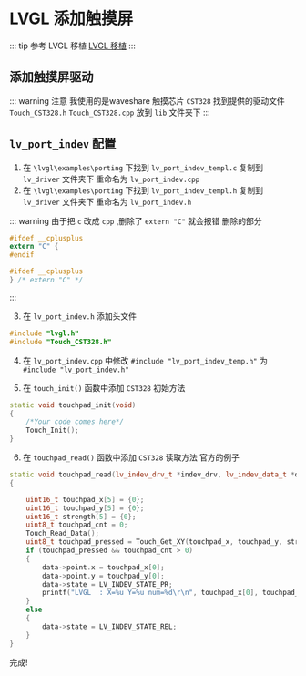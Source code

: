# LVGL 添加触摸屏

::: tip 参考 LVGL 移植
[LVGL 移植](./lvgl移植esp32S3-ARDUINO.md)
:::

## 添加触摸屏驱动
::: warning 注意
我使用的是waveshare 触摸芯片 `CST328` 
找到提供的驱动文件 `Touch_CST328.h` `Touch_CST328.cpp` 放到 `lib` 文件夹下
:::


## `lv_port_indev` 配置

1. 在 `\lvgl\examples\porting` 下找到 `lv_port_indev_templ.c` 复制到 `lv_driver` 文件夹下 重命名为 `lv_port_indev.cpp`
2. 在 `\lvgl\examples\porting` 下找到 `lv_port_indev_templ.h` 复制到 `lv_driver` 文件夹下 重命名为 `lv_port_indev.h`

::: warning
由于把 `c` 改成 `cpp` ,删除了 `extern "C"` 就会报错
删除的部分
```c
#ifdef __cplusplus
extern "C" {
#endif
```
```c
#ifdef __cplusplus
} /* extern "C" */
```
:::

3. 在 `lv_port_indev.h` 添加头文件
```cpp
#include "lvgl.h"
#include "Touch_CST328.h"
```

4. 在 `lv_port_indev.cpp` 中修改 `#include "lv_port_indev_temp.h"` 为 `#include "lv_port_indev.h"`

5. 在 `touch_init()` 函数中添加 `CST328` 初始方法
```cpp
static void touchpad_init(void)
{
    /*Your code comes here*/
    Touch_Init();
}
```

6. 在 `touchpad_read()` 函数中添加 `CST328` 读取方法
官方的例子
```cpp
static void touchpad_read(lv_indev_drv_t *indev_drv, lv_indev_data_t *data)
{

    uint16_t touchpad_x[5] = {0};
    uint16_t touchpad_y[5] = {0};
    uint16_t strength[5] = {0};
    uint8_t touchpad_cnt = 0;
    Touch_Read_Data();
    uint8_t touchpad_pressed = Touch_Get_XY(touchpad_x, touchpad_y, strength, &touchpad_cnt, CST328_LCD_TOUCH_MAX_POINTS);
    if (touchpad_pressed && touchpad_cnt > 0)
    {
        data->point.x = touchpad_x[0];
        data->point.y = touchpad_y[0];
        data->state = LV_INDEV_STATE_PR;
        printf("LVGL  : X=%u Y=%u num=%d\r\n", touchpad_x[0], touchpad_y[0], touchpad_cnt);
    }
    else
    {
        data->state = LV_INDEV_STATE_REL;
    }
}
```

完成!










